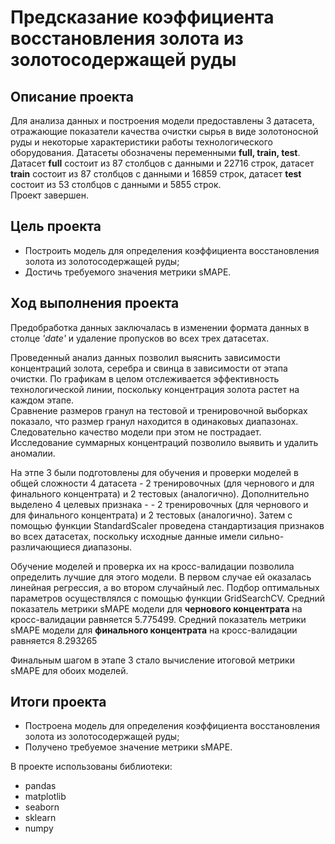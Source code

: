 # Предсказание коэффициента восстановления золота из золотосодержащей руды
## Описание проекта

Для анализа данных и построения модели предоставлены 3 датасета, отражающие показатели качества очистки сырья в виде золотоносной руды и некоторые характеристики работы технологического
 оборудования. Датасеты обозначены переменными **full, train, test**. Датасет **full** состоит из 87 столбцов с данными и 22716 строк, датасет **train** состоит из 87 столбцов с данными
 и 16859 строк, датасет **test** состоит из 53 столбцов с данными и 5855 строк.
<br>Проект завершен.

## Цель проекта
- Построить модель для определения коэффициента восстановления золота из золотосодержащей руды;
- Достичь требуемого значения метрики sMAPE.

## Ход выполнения проекта
Предобработка данных заключалась в изменении формата данных в столце *'date'* и удаление пропусков во всех трех датасетах.

Проведенный анализ данных  позволил выяснить зависимости концентраций золота, серебра и свинца в зависимости от этапа очистки. По графикам в целом отслеживается эффективность 
технологической линии, поскольку концентрация золота растет на каждом этапе.
<br>Сравнение размеров гранул на тестовой и тренировочной выборках показало, что размер гранул находится в одинаковых диапазонах. Следовательно качество модели при этом не пострадает.
<br>Исследование суммарных концентраций позволило выявить и удалить аномалии. 

На этпе 3 были подготовлены для обучения и проверки моделей в общей сложности 4 датасета - 2 тренировочных (для чернового и для финального концентрата) и 2 тестовых (аналогично).
 Дополнительно выделено 4 целевых признака - - 2 тренировочных (для чернового и для финального концентрата) и 2 тестовых (аналогично). Затем с помощью функции StandardScaler проведена 
стандартизация признаков во всех датасетах, поскольку исходные данные имели сильно-различающиеся диапазоны.

Обучение моделей и проверка их на кросс-валидации позволила определить лучшие для этого модели. В первом случае ей оказалась линейная регрессия, а во втором случайный лес.
 Подбор оптимальных параметров осуществлялся с помощью функции GridSearchCV. Средний показатель метрики sMAPE модели для **чернового концентрата** на кросс-валидации равняется 5.775499.
 Средний показатель метрики sMAPE модели для **финального концентрата** на кросс-валидации равняется 8.293265

Финальным шагом в этапе 3 стало вычисление итоговой метрики sMAPE для обоих моделей. 

## Итоги проекта
- Построена модель для определения коэффициента восстановления золота из золотосодержащей руды;
- Получено требуемое значение метрики sMAPE.

В проекте использованы библиотеки:
- pandas
- matplotlib
- seaborn
- sklearn
- numpy
